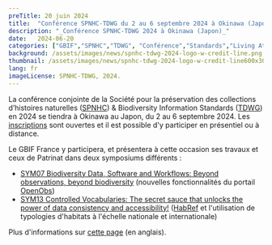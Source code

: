 ```yaml
---
preTitle: 20 juin 2024
title:  "Conférence SPNHC-TDWG du 2 au 6 septembre 2024 à Okinawa (Japon)"
description: "_Conférence SPNHC-TDWG 2024 à Okinawa (Japon)_"
date:   2024-06-20
categories: ["GBIF","SPNHC","TDWG", "Conférence","Standards","Living Atlases"]
background: /assets/images/news/spnhc-tdwg-2024-logo-w-credit-line.png
thumbnail: /assets/images/news/spnhc-tdwg-2024-logo-w-credit-line600x300.png
lang: fr
imageLicense: SPNHC-TDWG, 2024.
---
```

La conférence conjointe de la Société pour la préservation des collections d’histoires naturelles ([SPNHC](https://spnhc.org/)) & Biodiversity Information Standards ([TDWG](https://www.tdwg.org/)) en 2024 se tiendra à Okinawa au Japon, du 2 au 6 septembre 2024.
Les [inscriptions](https://www.tdwg.org/conferences/2024/registration/) sont ouvertes et il est possible d'y participer en présentiel ou à distance.

Le GBIF France y participera, et présentera à cette occasion ses travaux et ceux de Patrinat dans deux symposiums différents :
- [SYM07 Biodiversity Data, Software and Workflows: Beyond observations, beyond biodiversity](https://www.tdwg.org/conferences/2024/sessions/#sym07) (nouvelles fonctionnalités du portail [OpenObs](https://openobs.mnhn.fr/))
- [SYM13 Controlled Vocabularies: The secret sauce that unlocks the power of data consistency and accessibility!](https://www.tdwg.org/conferences/2024/sessions/#sym13) ([HabRef](https://inpn.mnhn.fr/programme/referentiel-habitats) et l'utilisation de typologies d'habitats à l'échelle nationale et internationale)

Plus d'informations sur [cette page](https://www.tdwg.org/conferences/2024/) (en anglais).
